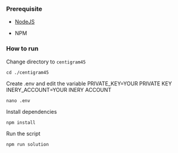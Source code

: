 ### Prerequisite

- [NodeJS](https://nodejs.org/en/)

- NPM



### How to run

Change directory to ```centigram45```

```shell
cd ./centigram45
```

Create .env and edit the variable
PRIVATE_KEY=YOUR PRIVATE KEY
INERY_ACCOUNT=YOUR INERY ACCOUNT

```shell
nano .env
```

Install dependencies

```shell
npm install
```

Run the script

```
npm run solution
```
